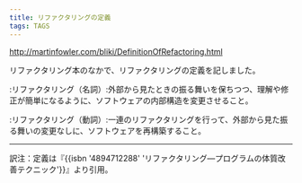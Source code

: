 ```yaml
---
title: リファクタリングの定義
tags: TAGS
---
```


http://martinfowler.com/bliki/DefinitionOfRefactoring.html

リファクタリング本のなかで、リファクタリングの定義を記しました。

:リファクタリング（名詞）:外部から見たときの振る舞いを保ちつつ、理解や修正が簡単になるように、ソフトウェアの内部構造を変更させること。 

:リファクタリング（動詞）:一連のリファクタリングを行って、外部から見た振る舞いの変更なしに、ソフトウェアを再構築すること。 

----

訳注：定義は『{{isbn '4894712288' 'リファクタリング—プログラムの体質改善テクニック'}}』より引用。
